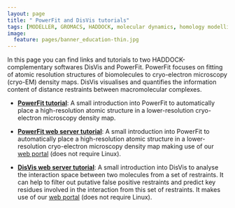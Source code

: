 ```yaml
---
layout: page
title: " PowerFit and DisVis tutorials"
tags: [MODELLER, GROMACS, HADDOCK, molecular dynamics, homology modelling, docking, p53, MDM2]
image:
  feature: pages/banner_education-thin.jpg
---
```


In this page you can find links and tutorials to two HADDOCK-complementary softwares DisVis and PowerFit. PowerFit focuses on fitting of atomic resolution structures of biomolecules to cryo-electron microscopy (cryo-EM) density maps. DisVis visualises and quantifies the information content of distance restraints between macromolecular complexes.

* [**PowerFit tutorial**](/education/Others/powerfit/): A small introduction into
  PowerFit to automatically place a high-resolution atomic structure in a
  lower-resolution cryo-electron microscopy density map.

* [**PowerFit web server tutorial**](/education/Others/powerfit-webserver/): A small introduction into
  PowerFit to automatically place a high-resolution atomic structure in a
  lower-resolution cryo-electron microscopy density map making use of our [web portal](http://milou.science.uu.nl/enmr/services/POWERFIT)
  (does not require Linux).

* [**DisVis web server tutorial**](/education/Others/disvis-webserver/): A small introduction into
  DisVis to analyse the interaction space between two molecules from a set of restraints. It can help to filter out putative
  false positive restraints and predict key residues involved in the interaction from this set of restraints.
  It makes use of our [web portal](http://milou.science.uu.nl/enmr/services/POWERFIT) (does not require Linux).
